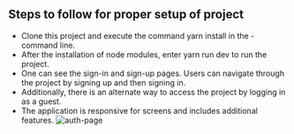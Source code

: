 ## Steps to follow for proper setup of project

- Clone this project and execute the command yarn install in the - command line.
- After the installation of node modules, enter yarn run dev to run the project.
- One can see the sign-in and sign-up pages. Users can navigate through the project by signing up and then signing in.
- Additionally, there is an alternate way to access the project by logging in as a guest.
- The application is responsive for screens and includes additional features.
![auth-page](https://github.com/Kamleshmehta1/innextrix-task/assets/81505652/9d6c47bc-709f-4eb8-8e7f-e0afd8cb7432)
